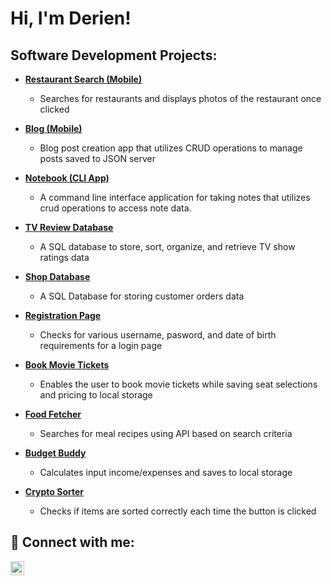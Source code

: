 <h1>Hi, I'm Derien! </h1>


<h2> Software Development Projects:</h2>

- [<b>Restaurant Search (Mobile)</b>](https://github.com/derienjackson/RestaurantSearch)
  -  Searches for restaurants and displays photos of the restaurant once clicked 

- [<b>Blog (Mobile)</b>](https://github.com/derienjackson/Blog)
  -  Blog post creation app that utilizes CRUD operations to manage posts saved to JSON server

- [<b>Notebook (CLI App)</b>](https://github.com/derienjackson/Notebook)
  -  A command line interface application for taking notes that utilizes crud operations to access note data.

- [<b>TV Review Database</b>](https://github.com/derienjackson/tvdatabase)
  - A SQL database to store, sort, organize, and retrieve  TV show ratings data
  
- [<b>Shop Database</b>](https://github.com/derienjackson/shopdatabase)
  - A SQL Database for storing customer orders data

- [<b>Registration Page</b>](https://github.com/derienjackson/RegistrationPage)
  - Checks for various username, pasword, and date of birth requirements for a login page
  
- [<b>Book Movie Tickets </b>](https://github.com/derienjackson/BookMovieTickets)
  - Enables the user to book movie tickets while saving seat selections and pricing to local storage
  
- [<b>Food Fetcher</b>](https://github.com/derienjackson/FoodFetcher)
  - Searches for meal recipes using API based on search criteria
   
- [<b>Budget Buddy</b>](https://github.com/derienjackson/BudgetBuddy)
  - Calculates input income/expenses and saves to local storage
 
- [<b>Crypto Sorter</b>](https://github.com/derienjackson/CryptoSorter)
  - Checks if items are sorted correctly each time the button is clicked 

 
<h2> 🤳 Connect with me:</h2>

[<img align="left" alt="DerienJackson | LinkedIn" width="22px" src="https://cdn.jsdelivr.net/npm/simple-icons@v3/icons/linkedin.svg" />][linkedin]

[linkedin]: https://www.linkedin.com/in/derien-jackson/

<!--
**derienjackson/derienjackson** is a ✨ _special_ ✨ repository because its `README.md` (this file) appears on your GitHub profile.

Here are some ideas to get you started:

- 🔭 I’m currently working on ...
- 🌱 I’m currently learning ...
- 👯 I’m looking to collaborate on ...
- 🤔 I’m looking for help with ...
- 💬 Ask me about ...
- 📫 How to reach me: ...
- 😄 Pronouns: ...
- ⚡ Fun fact: ...
-->
